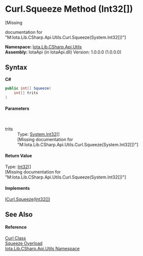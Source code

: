 # Curl.Squeeze Method (Int32[])
 

\[Missing <summary> documentation for "M:Iota.Lib.CSharp.Api.Utils.Curl.Squeeze(System.Int32[])"\]

**Namespace:**&nbsp;<a href="N_Iota_Lib_CSharp_Api_Utils">Iota.Lib.CSharp.Api.Utils</a><br />**Assembly:**&nbsp;IotaApi (in IotaApi.dll) Version: 1.0.0.0 (1.0.0.0)

## Syntax

**C#**<br />
``` C#
public int[] Squeeze(
	int[] trits
)
```


#### Parameters
&nbsp;<dl><dt>trits</dt><dd>Type: <a href="http://msdn2.microsoft.com/en-us/library/td2s409d" target="_blank">System.Int32</a>[]<br />\[Missing <param name="trits"/> documentation for "M:Iota.Lib.CSharp.Api.Utils.Curl.Squeeze(System.Int32[])"\]</dd></dl>

#### Return Value
Type: <a href="http://msdn2.microsoft.com/en-us/library/td2s409d" target="_blank">Int32</a>[]<br />\[Missing <returns> documentation for "M:Iota.Lib.CSharp.Api.Utils.Curl.Squeeze(System.Int32[])"\]

#### Implements
<a href="M_Iota_Lib_CSharp_Api_Utils_ICurl_Squeeze">ICurl.Squeeze(Int32[])</a><br />

## See Also


#### Reference
<a href="T_Iota_Lib_CSharp_Api_Utils_Curl">Curl Class</a><br /><a href="Overload_Iota_Lib_CSharp_Api_Utils_Curl_Squeeze">Squeeze Overload</a><br /><a href="N_Iota_Lib_CSharp_Api_Utils">Iota.Lib.CSharp.Api.Utils Namespace</a><br />